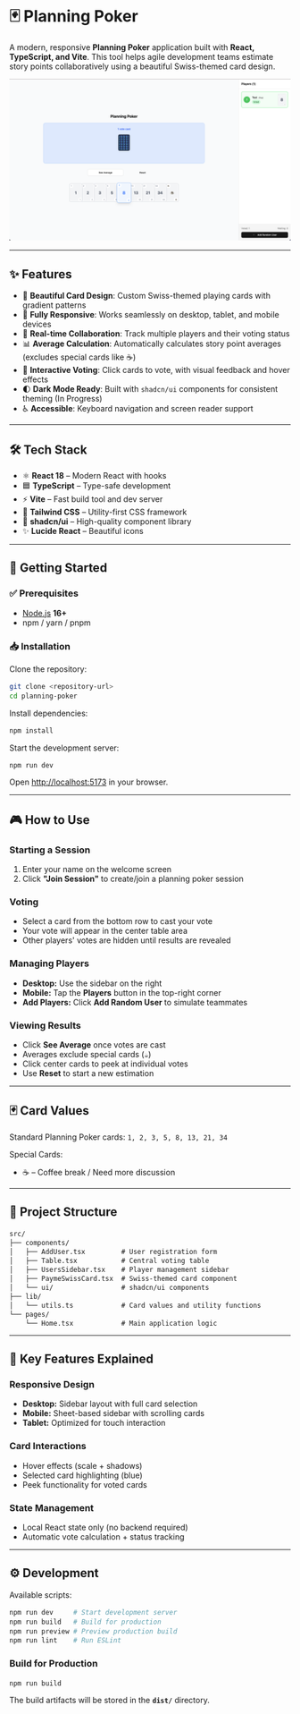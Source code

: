 # 🃏 Planning Poker

A modern, responsive **Planning Poker** application built with **React, TypeScript, and Vite**.
This tool helps agile development teams estimate story points collaboratively using a beautiful Swiss-themed card design.

![App Screenshot](./public/planning_poker.png)

---

## ✨ Features

- 🎴 **Beautiful Card Design**: Custom Swiss-themed playing cards with gradient patterns
- 📱 **Fully Responsive**: Works seamlessly on desktop, tablet, and mobile devices
- 👥 **Real-time Collaboration**: Track multiple players and their voting status
- 📊 **Average Calculation**: Automatically calculates story point averages (excludes special cards like ☕)
- 🎯 **Interactive Voting**: Click cards to vote, with visual feedback and hover effects
- 🌓 **Dark Mode Ready**: Built with `shadcn/ui` components for consistent theming (In Progress)
- ♿ **Accessible**: Keyboard navigation and screen reader support

---

## 🛠 Tech Stack

- ⚛️ **React 18** – Modern React with hooks
- 🟦 **TypeScript** – Type-safe development
- ⚡ **Vite** – Fast build tool and dev server
- 🎨 **Tailwind CSS** – Utility-first CSS framework
- 🧩 **shadcn/ui** – High-quality component library
- ✨ **Lucide React** – Beautiful icons

---

## 🚀 Getting Started

### ✅ Prerequisites

- [Node.js](https://nodejs.org/) **16+**
- npm / yarn / pnpm

### 📥 Installation

Clone the repository:

```bash
git clone <repository-url>
cd planning-poker
```

Install dependencies:

```bash
npm install
```

Start the development server:

```bash
npm run dev
```

Open [http://localhost:5173](http://localhost:5173) in your browser.

---

## 🎮 How to Use

### Starting a Session

1. Enter your name on the welcome screen
2. Click **"Join Session"** to create/join a planning poker session

### Voting

- Select a card from the bottom row to cast your vote
- Your vote will appear in the center table area
- Other players' votes are hidden until results are revealed

### Managing Players

- **Desktop:** Use the sidebar on the right
- **Mobile:** Tap the **Players** button in the top-right corner
- **Add Players:** Click **Add Random User** to simulate teammates

### Viewing Results

- Click **See Average** once votes are cast
- Averages exclude special cards (`☕`)
- Click center cards to peek at individual votes
- Use **Reset** to start a new estimation

---

## 🃏 Card Values

Standard Planning Poker cards:
`1, 2, 3, 5, 8, 13, 21, 34`

Special Cards:

- ☕ – Coffee break / Need more discussion

---

## 📂 Project Structure

```
src/
├── components/
│   ├── AddUser.tsx         # User registration form
│   ├── Table.tsx           # Central voting table
│   ├── UsersSidebar.tsx    # Player management sidebar
│   ├── PaymeSwissCard.tsx  # Swiss-themed card component
│   └── ui/                 # shadcn/ui components
├── lib/
│   └── utils.ts            # Card values and utility functions
└── pages/
    └── Home.tsx            # Main application logic
```

---

## 🔑 Key Features Explained

### Responsive Design

- **Desktop:** Sidebar layout with full card selection
- **Mobile:** Sheet-based sidebar with scrolling cards
- **Tablet:** Optimized for touch interaction

### Card Interactions

- Hover effects (scale + shadows)
- Selected card highlighting (blue)
- Peek functionality for voted cards

### State Management

- Local React state only (no backend required)
- Automatic vote calculation + status tracking

---

## ⚙️ Development

Available scripts:

```bash
npm run dev     # Start development server
npm run build   # Build for production
npm run preview # Preview production build
npm run lint    # Run ESLint
```

### Build for Production

```bash
npm run build
```

The build artifacts will be stored in the **`dist/`** directory.
